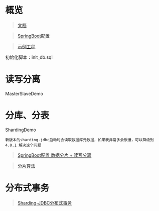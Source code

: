 # 概览
> [文档](https://shardingsphere.apache.org/document/legacy/4.x/document/cn/manual/sharding-jdbc)

> [SpringBoot配置](https://shardingsphere.apache.org/document/legacy/4.x/document/cn/manual/sharding-jdbc/configuration/config-spring-boot)

> [示例工程](https://github.com/apache/shardingsphere-example/tree/dev/sharding-jdbc-example/sharding-example/sharding-spring-boot-mybatis-example)

初始化脚本：init_db.sql

# 读写分离
MasterSlaveDemo

# 分库、分表
ShardingDemo

```
新版本的sharding-jdbc启动时会读取数据库元数据，如果表非常多会很慢，可以降级到 4.0.1 解决这个问题
```

> [SpringBoot配置 数据分片 + 读写分离](https://shardingsphere.apache.org/document/legacy/4.x/document/cn/manual/sharding-jdbc/configuration/config-spring-boot/#%E6%95%B0%E6%8D%AE%E5%88%86%E7%89%87--%E8%AF%BB%E5%86%99%E5%88%86%E7%A6%BB)

> [分片算法](https://shardingsphere.apache.org/document/legacy/4.x/document/cn/features/sharding/concept/sharding)

# 分布式事务

> [Sharding-JDBC分布式事务](https://shardingsphere.apache.org/document/legacy/4.x/document/cn/manual/sharding-jdbc/usage/transaction)